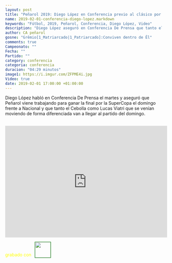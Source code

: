 ```yaml
---
layout: post
title: "Peñarol 2019: Diego López en Conferencia previo al clásico por ls SuperCopa"
name: 2019-02-01-conferencia-diego-lopez.markdown
keywords: "Fútbol, 2019, Peñarol, Conferencia, Diego López, Video"
description: "Diego López aseguró en Conferencia De Prensa que tanto el Cebolla Rodriguez como Lucas Viatri van a llegar al clásico del domingo por la SuperCopa Uruguya"
author: CA peñarol
gosne: "Grêmio[1_Matriarcado|1_Patriarcado]:Conviven dentro de Êl"
comments: true
Campeonato: ""
Fecha: ""
Partido: ""
category: conferencia
categoria: conferencia
duracion: "04:29 minutos"
image1: https://i.imgur.com/ZFPME4i.jpg
Video: true
date: 2019-02-01 17:00:00 +01:00:00
---
```

<!---
Campeonato: <span>{{ page.Campeonato }}</span><br>
Fecha: <span>{{ page.Fecha }}</span><br>
Encuentro: <span>{{ page.Partido }}</span><br>-->

Diego López habló en Conferencia De Prensa el martes y aseguró que Peñarol viene trabajando para ganar la final por la SuperCopa el domingo frente a Nacional y que tanto el Cebolla como Lucas Viatri que se venían moviendo de forma diferenciada van a llegar al partido del domingo.

<br>

<iframe width="521" height="360" src="https://www.youtube.com/embed/tVzIQ6aXFME" frameborder="0" allow="accelerometer; autoplay; encrypted-media; gyroscope; picture-in-picture" allowfullscreen></iframe>

<span style="color:yellow;">grabado con</span> <a href="http://ffmpeg.org"><img src="{{ site.url }}/images/ffmpeg.png" width="50px" style="border:1px solid green;vertical-align: sub;margin-left:7px;"></a>
